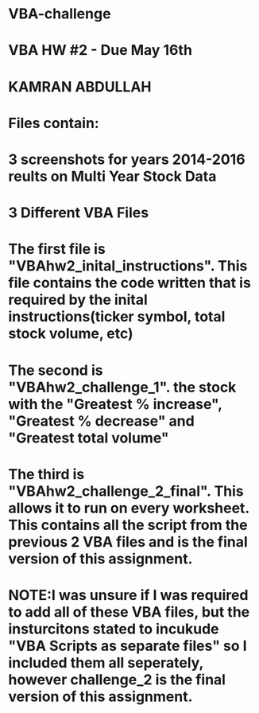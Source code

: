 # VBA-challenge

# VBA HW #2 - Due May 16th

# KAMRAN ABDULLAH

# Files contain:
#   3 screenshots for years 2014-2016 reults on Multi Year Stock Data
#   3 Different VBA Files
#       The first file is "VBAhw2_inital_instructions". This file contains the code written that is required by the inital instructions(ticker symbol, total stock volume, etc)
#       The second is "VBAhw2_challenge_1". the stock with the "Greatest % increase", "Greatest % decrease" and "Greatest total volume"
#       The third is "VBAhw2_challenge_2_final". This allows it to run on every worksheet. This contains all the script from the previous 2 VBA files and is the final version of this assignment.

# NOTE:I was unsure if I was required to add all of these VBA files, but the insturcitons stated to incukude "VBA Scripts as separate files" so I included them all seperately, however challenge_2 is the final version of this assignment.